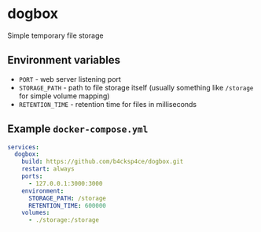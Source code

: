 # dogbox

Simple temporary file storage

## Environment variables

- `PORT` - web server listening port
- `STORAGE_PATH` - path to file storage itself (usually something like `/storage` for simple volume mapping)
- `RETENTION_TIME` - retention time for files in milliseconds

## Example `docker-compose.yml`

```yaml
services:
  dogbox:
    build: https://github.com/b4cksp4ce/dogbox.git
    restart: always
    ports:
      - 127.0.0.1:3000:3000
    environment:
      STORAGE_PATH: /storage
      RETENTION_TIME: 600000
    volumes:
      - ./storage:/storage
```